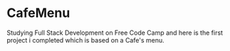 # CafeMenu
Studying Full Stack Development on Free Code Camp and here is the first project i completed which is based on a Cafe's menu.
